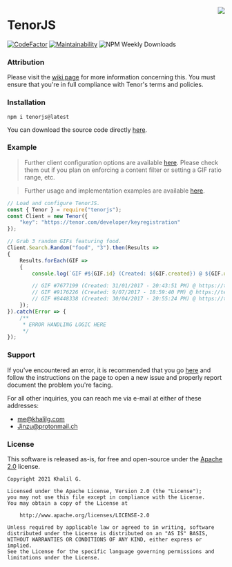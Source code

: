 <a href="https://tenor.com/" title="Tenor Attribution Logo"><img align="right" src="https://i.imgur.com/NkfdQ0t.png"></a>

# TenorJS
[![CodeFactor](https://www.codefactor.io/repository/github/jinzulen/tenorjs/badge?style=for-the-badge)](https://www.codefactor.io/repository/github/jinzulen/tenorjs) [![Maintainability](https://img.shields.io/codeclimate/maintainability/Jinzulen/TenorJS?style=for-the-badge)](https://codeclimate.com/github/Jinzulen/TenorJS/maintainability) ![NPM Weekly Downloads](https://img.shields.io/npm/dm/tenorjs.svg?style=for-the-badge)

### Attribution
Please visit the [wiki page](https://github.com/Jinzulen/TenorJS/wiki/Attribution) for more information concerning this.
You must ensure that you're in full compliance with Tenor's terms and policies.

### Installation
```
npm i tenorjs@latest
```

You can download the source code directly [here](https://github.com/Jinzulen/TenorJS/archive/refs/heads/master.zip).

### Example
> Further client configuration options are available [here](https://github.com/Jinzulen/TenorJS/wiki/Configuration).
Please check them out if you plan on enforcing a content filter or setting a GIF ratio range, etc.

> Further usage and implementation examples are available [here](https://github.com/Jinzulen/TenorJS/wiki/Examples).

```js
// Load and configure TenorJS.
const { Tenor } = require("tenorjs");
const Client = new Tenor({
    "key": "https://tenor.com/developer/keyregistration"
});

// Grab 3 random GIFs featuring food.
Client.Search.Random("food", "3").then(Results =>
{
    Results.forEach(GIF =>
    {
        console.log(`GIF #${GIF.id} (Created: ${GIF.created}) @ ${GIF.url}`);

        // GIF #7677199 (Created: 31/01/2017 - 20:43:51 PM) @ https://tenor.com/GnlX.gif
        // GIF #9176226 (Created: 9/07/2017 - 18:59:40 PM) @ https://tenor.com/MFjO.gif
        // GIF #8448338 (Created: 30/04/2017 - 20:55:24 PM) @ https://tenor.com/JBXG.gif
    });
}).catch(Error => {
    /**
     * ERROR HANDLING LOGIC HERE
     */
});
```

### Support
If you've encountered an error, it is recommended that you go [here](https://github.com/Jinzulen/TenorJS/issues/new/choose) and follow the instructions on the page to open a new issue and properly report document the problem you're facing.

For all other inquiries, you can reach me via e-mail at either of these addresses:
- me@khalilg.com
- Jinzu@protonmail.ch

### License
This software is released as-is, for free and open-source under the [Apache 2.0](https://www.apache.org/licenses/LICENSE-2.0.html) license.

```
Copyright 2021 Khalil G.

Licensed under the Apache License, Version 2.0 (the "License");
you may not use this file except in compliance with the License.
You may obtain a copy of the License at

    http://www.apache.org/licenses/LICENSE-2.0

Unless required by applicable law or agreed to in writing, software
distributed under the License is distributed on an "AS IS" BASIS,
WITHOUT WARRANTIES OR CONDITIONS OF ANY KIND, either express or implied.
See the License for the specific language governing permissions and
limitations under the License.
```
